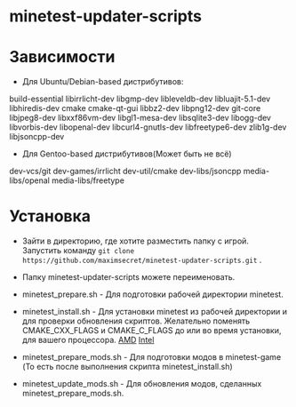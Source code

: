 # minetest-updater-scripts

Зависимости
===========

* Для Ubuntu/Debian-based дистрибутивов:

build-essential libirrlicht-dev libgmp-dev libleveldb-dev libluajit-5.1-dev libhiredis-dev cmake cmake-qt-gui libbz2-dev libpng12-dev git-core libjpeg8-dev libxxf86vm-dev libgl1-mesa-dev libsqlite3-dev libogg-dev libvorbis-dev libopenal-dev libcurl4-gnutls-dev libfreetype6-dev zlib1g-dev libjsoncpp-dev

* Для Gentoo-based дистрибутивов(Может быть не всё)

dev-vcs/git dev-games/irrlicht dev-util/cmake dev-libs/jsoncpp media-libs/openal media-libs/freetype


Установка
=========

* Зайти в директорию, где хотите разместить папку с игрой.
Запустить команду `git clone https://github.com/maximsecret/minetest-updater-scripts.git` .

* Папку minetest-updater-scripts можете переименовать.


* minetest_prepare.sh - Для подготовки рабочей директории minetest.

* minetest_install.sh - Для установки minetest из рабочей директории и для проверки обновления скриптов. 
Желательно поменять CMAKE_CXX_FLAGS и CMAKE_C_FLAGS до или во время установки, для вашего процессора.
[AMD](http://gentoo-en.vfose.ru/wiki/Safe_Cflags/AMD)
[Intel](http://gentoo-en.vfose.ru/wiki/Safe_Cflags/Intel)


* minetest_prepare_mods.sh - Для подготовки модов в minetest-game (То есть после выполнения скрипта minetest_install.sh)

* minetest_update_mods.sh - Для обновления модов, сделанных minetest_prepare_mods.sh.
